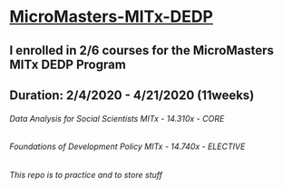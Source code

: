 # [MicroMasters-MITx-DEDP](https://micromasters.mit.edu/dashboard/)
## I enrolled in 2/6 courses for the MicroMasters MITx DEDP Program
## Duration: 2/4/2020 - 4/21/2020 (11weeks)
###### Data Analysis for Social Scientists MITx - 14.310x - CORE
###### Foundations of Development Policy MITx - 14.740x - ELECTIVE
###### This repo is to practice and to store stuff 
